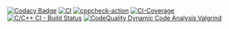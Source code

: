 [![Codacy Badge](https://api.codacy.com/project/badge/Grade/f4910469013a457ab34d5257bff4c2e7)](https://app.codacy.com/gh/simranpriya/simran_LTTS_Mini_Project?utm_source=github.com&utm_medium=referral&utm_content=simranpriya/simran_LTTS_Mini_Project&utm_campaign=Badge_Grade_Settings)
[![CI](https://github.com/simranpriya/simran_LTTS_Mini_Project/actions/workflows/main.yml/badge.svg)](https://github.com/simranpriya/simran_LTTS_Mini_Project/actions/workflows/main.yml)
[![cppcheck-action](https://github.com/simranpriya/simran_LTTS_Mini_Project/actions/workflows/cpp-check.yml/badge.svg)](https://github.com/simranpriya/simran_LTTS_Mini_Project/actions/workflows/cpp-check.yml)
[![CI-Coverage](https://github.com/simranpriya/simran_LTTS_Mini_Project/actions/workflows/code_coverage.yml/badge.svg)](https://github.com/simranpriya/simran_LTTS_Mini_Project/actions/workflows/code_coverage.yml)
[![C/C++ CI - Build Status](https://github.com/simranpriya/simran_LTTS_Mini_Project/actions/workflows/c-cpp.yml/badge.svg)](https://github.com/simranpriya/simran_LTTS_Mini_Project/actions/workflows/c-cpp.yml)
[![CodeQuality Dynamic Code Analysis Valgrind](https://github.com/simranpriya/simran_LTTS_Mini_Project/actions/workflows/dynamic_code_quality.yml/badge.svg)](https://github.com/simranpriya/simran_LTTS_Mini_Project/actions/workflows/dynamic_code_quality.yml)

